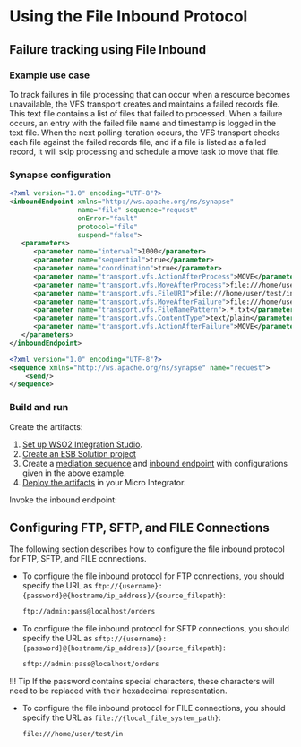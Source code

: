 # Using the File Inbound Protocol
## Failure tracking using File Inbound

### Example use case

To track failures in file processing that can occur when a resource
becomes unavailable, the VFS transport creates and maintains a failed
records file. This text file contains a list of files that failed to
processed. When a failure occurs, an entry with the failed file name and
timestamp is logged in the text file. When the next polling iteration
occurs, the VFS transport checks each file against the failed records
file, and if a file is listed as a failed record, it will skip
processing and schedule a move task to move that file.

### Synapse configuration

```xml tab='Inbound Endpoint'
<?xml version="1.0" encoding="UTF-8"?>
<inboundEndpoint xmlns="http://ws.apache.org/ns/synapse" 
                 name="file" sequence="request" 
                 onError="fault" 
                 protocol="file" 
                 suspend="false">
   <parameters>
      <parameter name="interval">1000</parameter>
      <parameter name="sequential">true</parameter> 
      <parameter name="coordination">true</parameter> 
      <parameter name="transport.vfs.ActionAfterProcess">MOVE</parameter>
      <parameter name="transport.vfs.MoveAfterProcess">file:///home/user/test/out</parameter>
      <parameter name="transport.vfs.FileURI">file:///home/user/test/in</parameter>
      <parameter name="transport.vfs.MoveAfterFailure">file:///home/user/test/failed</parameter>
      <parameter name="transport.vfs.FileNamePattern">.*.txt</parameter>
      <parameter name="transport.vfs.ContentType">text/plain</parameter>
      <parameter name="transport.vfs.ActionAfterFailure">MOVE</parameter>
   </parameters>
</inboundEndpoint>
```

```xml tab='Sequence'
<?xml version="1.0" encoding="UTF-8"?>
<sequence xmlns="http://ws.apache.org/ns/synapse" name="request">
    <send/>
</sequence>
```

### Build and run

Create the artifacts:

1. [Set up WSO2 Integration Studio](../../../../develop/installing-WSO2-Integration-Studio).
2. [Create an ESB Solution project](../../../../develop/creating-projects/#esb-config-project)
3. Create a [mediation sequence](../../../../develop/creating-artifacts/creating-reusable-sequences) and [inbound endpoint](../../../../develop/creating-an-inbound-endpoint) with configurations given in the above example.
4. [Deploy the artifacts](../../../../develop/deploy-and-run) in your Micro Integrator.

Invoke the inbound endpoint:

## Configuring FTP, SFTP, and FILE Connections

The following section describes how to configure the file inbound protocol for FTP, SFTP, and FILE connections.

-   To configure the file inbound protocol for FTP connections, you should specify the URL as `ftp://{username}:{password}@{hostname/ip_address}/{source_filepath}`:

    ```bash 
    ftp://admin:pass@localhost/orders
    ```

-   To configure the file inbound protocol for SFTP connections, you should specify the URL as `sftp://{username}:{password}@{hostname/ip_address}/{source_filepath}`:

    ```bash 
    sftp://admin:pass@localhost/orders
    ```

!!! Tip
    If the password contains special characters, these characters will need to be replaced with their hexadecimal representation.
    
-   To configure the file inbound protocol for FILE connections, you should specify the URL as `file://{local_file_system_path}`:

    ```bash
    file:///home/user/test/in
    ```

